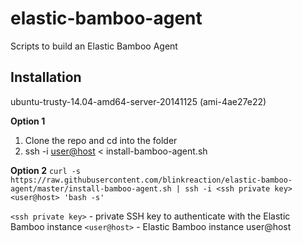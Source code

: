 # elastic-bamboo-agent
Scripts to build an Elastic Bamboo Agent


## Installation

ubuntu-trusty-14.04-amd64-server-20141125 (ami-4ae27e22)

**Option 1**
1. Clone the repo and cd into the folder
2. ssh -i <ssh private key> <user@host> < install-bamboo-agent.sh


**Option 2**
`curl -s https://raw.githubusercontent.com/blinkreaction/elastic-bamboo-agent/master/install-bamboo-agent.sh | ssh -i <ssh private key> <user@host> 'bash -s'`

`<ssh private key>` - private SSH key to authenticate with the Elastic Bamboo instance
`<user@host>` - Elastic Bamboo instance user@host
